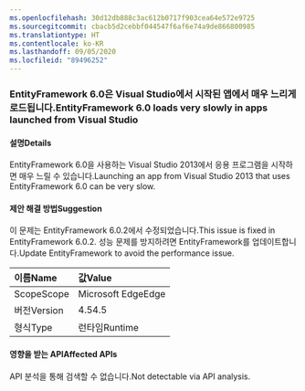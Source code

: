 ```yaml
---
ms.openlocfilehash: 30d12db888c3ac612b0717f903cea64e572e9725
ms.sourcegitcommit: cbacb5d2cebbf044547f6af6e74a9de866800985
ms.translationtype: HT
ms.contentlocale: ko-KR
ms.lasthandoff: 09/05/2020
ms.locfileid: "89496252"
---
```

### <a name="entityframework-60-loads-very-slowly-in-apps-launched-from-visual-studio"></a><span data-ttu-id="d1b5a-101">EntityFramework 6.0은 Visual Studio에서 시작된 앱에서 매우 느리게 로드됩니다.</span><span class="sxs-lookup"><span data-stu-id="d1b5a-101">EntityFramework 6.0 loads very slowly in apps launched from Visual Studio</span></span>

#### <a name="details"></a><span data-ttu-id="d1b5a-102">설명</span><span class="sxs-lookup"><span data-stu-id="d1b5a-102">Details</span></span>

<span data-ttu-id="d1b5a-103">EntityFramework 6.0을 사용하는 Visual Studio 2013에서 응용 프로그램을 시작하면 매우 느릴 수 있습니다.</span><span class="sxs-lookup"><span data-stu-id="d1b5a-103">Launching an app from Visual Studio 2013 that uses EntityFramework 6.0 can be very slow.</span></span>

#### <a name="suggestion"></a><span data-ttu-id="d1b5a-104">제안 해결 방법</span><span class="sxs-lookup"><span data-stu-id="d1b5a-104">Suggestion</span></span>

<span data-ttu-id="d1b5a-105">이 문제는 EntityFramework 6.0.2에서 수정되었습니다.</span><span class="sxs-lookup"><span data-stu-id="d1b5a-105">This issue is fixed in EntityFramework 6.0.2.</span></span> <span data-ttu-id="d1b5a-106">성능 문제를 방지하려면 EntityFramework를 업데이트합니다.</span><span class="sxs-lookup"><span data-stu-id="d1b5a-106">Update EntityFramework to avoid the performance issue.</span></span>

| <span data-ttu-id="d1b5a-107">이름</span><span class="sxs-lookup"><span data-stu-id="d1b5a-107">Name</span></span>    | <span data-ttu-id="d1b5a-108">값</span><span class="sxs-lookup"><span data-stu-id="d1b5a-108">Value</span></span>       |
|:--------|:------------|
| <span data-ttu-id="d1b5a-109">Scope</span><span class="sxs-lookup"><span data-stu-id="d1b5a-109">Scope</span></span>   |<span data-ttu-id="d1b5a-110">Microsoft Edge</span><span class="sxs-lookup"><span data-stu-id="d1b5a-110">Edge</span></span>|
|<span data-ttu-id="d1b5a-111">버전</span><span class="sxs-lookup"><span data-stu-id="d1b5a-111">Version</span></span>|<span data-ttu-id="d1b5a-112">4.5</span><span class="sxs-lookup"><span data-stu-id="d1b5a-112">4.5</span></span>|
|<span data-ttu-id="d1b5a-113">형식</span><span class="sxs-lookup"><span data-stu-id="d1b5a-113">Type</span></span>|<span data-ttu-id="d1b5a-114">런타임</span><span class="sxs-lookup"><span data-stu-id="d1b5a-114">Runtime</span></span>|

#### <a name="affected-apis"></a><span data-ttu-id="d1b5a-115">영향을 받는 API</span><span class="sxs-lookup"><span data-stu-id="d1b5a-115">Affected APIs</span></span>

<span data-ttu-id="d1b5a-116">API 분석을 통해 검색할 수 없습니다.</span><span class="sxs-lookup"><span data-stu-id="d1b5a-116">Not detectable via API analysis.</span></span>

<!--

#### Affected APIs

Not detectable via API analysis.

-->
